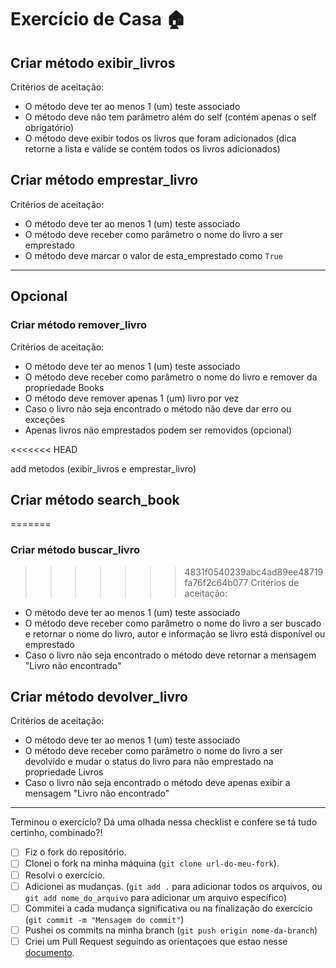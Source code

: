 # Exercício de Casa 🏠 

## Criar método exibir_livros
Critérios de aceitação:
- O método deve ter ao menos 1 (um) teste associado
- O método deve não tem parâmetro além do self (contém apenas o self obrigatório)
- O método deve exibir todos os livros que foram adicionados
(dica retorne a lista e valide se contém todos os livros adicionados)

## Criar método emprestar_livro
Critérios de aceitação:
- O método deve ter ao menos 1 (um) teste associado
- O método deve receber como parâmetro o nome do livro a ser emprestado
- O método deve marcar o valor de esta_emprestado como `True`


*******

## Opcional

### Criar método remover_livro 
Critérios de aceitação:
- O método deve ter ao menos 1 (um) teste associado
- O método deve receber como parâmetro o nome do livro e remover da propriedade Books
- O método deve remover apenas 1 (um) livro por vez
- Caso o livro não seja encontrado o método não deve dar erro ou exceções
- Apenas livros não emprestados podem ser removidos (opcional)

<<<<<<< HEAD

add metodos (exibir_livros e emprestar_livro)


## Criar método search_book 
=======
### Criar método buscar_livro
>>>>>>> 4831f0540239abc4ad89ee48719fa76f2c64b077
Critérios de aceitação:
- O método deve ter ao menos 1 (um) teste associado
- O método deve receber como parâmetro o nome do livro a ser buscado e retornar o nome do livro, autor e informação se livro está disponível ou emprestado
- Caso o livro não seja encontrado o método deve retornar a mensagem "Livro não encontrado"

## Criar método devolver_livro 
Critérios de aceitação:
- O método deve ter ao menos 1 (um) teste associado
- O método deve receber como parâmetro o nome do livro a ser devolvido e mudar o status do livro para não emprestado na propriedade Livros
- Caso o livro não seja encontrado o método deve apenas exibir a mensagem "Livro não encontrado"

---

Terminou o exercício? Dá uma olhada nessa checklist e confere se tá tudo certinho, combinado?!

- [ ] Fiz o fork do repositório.
- [ ] Clonei o fork na minha máquina (`git clone url-do-meu-fork`).
- [ ] Resolvi o exercício.
- [ ] Adicionei as mudanças. (`git add .` para adicionar todos os arquivos, ou `git add nome_do_arquivo` para adicionar um arquivo específico)
- [ ] Commitei a cada mudança significativa ou na finalização do exercício (`git commit -m "Mensagem do commit"`)
- [ ] Pushei os commits na minha branch (`git push origin nome-da-branch`)
- [ ] Criei um Pull Request seguindo as orientaçoes que estao nesse [documento](https://github.com/reprograma/on26-python-s08-projeto-guiado-II/blob/main/exercicios/para-casa/instrucoes-pull-request.md).
